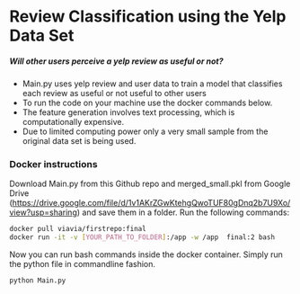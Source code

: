 # Review Classification using the Yelp Data Set
##### Will other users perceive a yelp review as useful or not?
- Main.py uses yelp review and user data to train a model that classifies each review as useful or not useful to other users
- To run the code on your machine use the docker commands below.
- The feature generation involves text processing, which is computationally expensive.
- Due to limited computing power only a very small sample from the original data set is being used.

### Docker instructions

Download Main.py from this Github repo and merged_small.pkl from Google Drive (https://drive.google.com/file/d/1v1AKrZGwKtehgQwoTUF80gDnq2b7U9Xo/view?usp=sharing) and save them in a folder. Run the following commands:

```sh
docker pull viavia/firstrepo:final
docker run -it -v [YOUR_PATH_TO_FOLDER]:/app -w /app  final:2 bash
```
Now you can run bash commands inside the docker container. Simply run the python file in commandline fashion.

```sh
python Main.py
```
